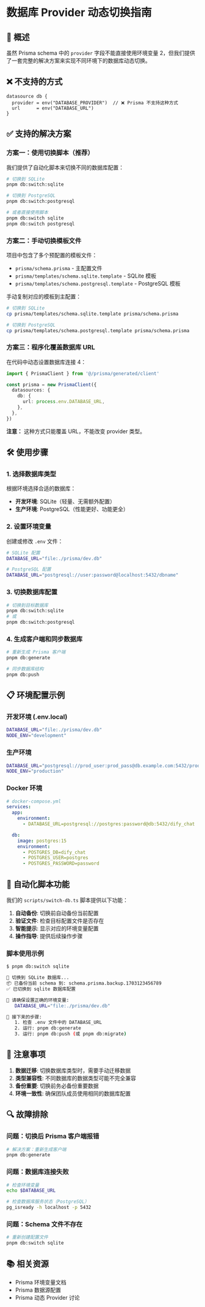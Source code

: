 # 数据库 Provider 动态切换指南

## 🔄 概述

虽然 Prisma schema 中的 `provider` 字段不能直接使用环境变量 <mcreference link="https://github.com/prisma/prisma/issues/1487" index="2">2</mcreference>，但我们提供了一套完整的解决方案来实现不同环境下的数据库动态切换。

## ❌ 不支持的方式

```prisma
datasource db {
  provider = env("DATABASE_PROVIDER")  // ❌ Prisma 不支持这种方式
  url      = env("DATABASE_URL")
}
```

## ✅ 支持的解决方案

### 方案一：使用切换脚本（推荐）

我们提供了自动化脚本来切换不同的数据库配置：

```bash
# 切换到 SQLite
pnpm db:switch:sqlite

# 切换到 PostgreSQL
pnpm db:switch:postgresql

# 或者直接使用脚本
pnpm db:switch sqlite
pnpm db:switch postgresql
```

### 方案二：手动切换模板文件

项目中包含了多个预配置的模板文件：

- `prisma/schema.prisma` - 主配置文件
- `prisma/templates/schema.sqlite.template` - SQLite 模板
- `prisma/templates/schema.postgresql.template` - PostgreSQL 模板

手动复制对应的模板到主配置：

```bash
# 切换到 SQLite
cp prisma/templates/schema.sqlite.template prisma/schema.prisma

# 切换到 PostgreSQL
cp prisma/templates/schema.postgresql.template prisma/schema.prisma
```

### 方案三：程序化覆盖数据库 URL

在代码中动态设置数据库连接 <mcreference link="https://spin.atomicobject.com/environment-database-prisma/" index="4">4</mcreference>：

```typescript
import { PrismaClient } from '@/prisma/generated/client'

const prisma = new PrismaClient({
  datasources: {
    db: {
      url: process.env.DATABASE_URL,
    },
  },
})
```

**注意：** 这种方式只能覆盖 URL，不能改变 provider 类型。

## 🛠️ 使用步骤

### 1. 选择数据库类型

根据环境选择合适的数据库：

- **开发环境**: SQLite（轻量、无需额外配置）
- **生产环境**: PostgreSQL（性能更好、功能更全）

### 2. 设置环境变量

创建或修改 `.env` 文件：

```bash
# SQLite 配置
DATABASE_URL="file:./prisma/dev.db"

# PostgreSQL 配置
DATABASE_URL="postgresql://user:password@localhost:5432/dbname"
```

### 3. 切换数据库配置

```bash
# 切换到目标数据库
pnpm db:switch:sqlite
# 或
pnpm db:switch:postgresql
```

### 4. 生成客户端和同步数据库

```bash
# 重新生成 Prisma 客户端
pnpm db:generate

# 同步数据库结构
pnpm db:push
```

## 📋 环境配置示例

### 开发环境 (.env.local)

```bash
DATABASE_URL="file:./prisma/dev.db"
NODE_ENV="development"
```

### 生产环境

```bash
DATABASE_URL="postgresql://prod_user:prod_pass@db.example.com:5432/prod_db"
NODE_ENV="production"
```

### Docker 环境

```yaml
# docker-compose.yml
services:
  app:
    environment:
      - DATABASE_URL=postgresql://postgres:password@db:5432/dify_chat

  db:
    image: postgres:15
    environment:
      - POSTGRES_DB=dify_chat
      - POSTGRES_USER=postgres
      - POSTGRES_PASSWORD=password
```

## 🔧 自动化脚本功能

我们的 `scripts/switch-db.ts` 脚本提供以下功能：

1. **自动备份**: 切换前自动备份当前配置
2. **验证文件**: 检查目标配置文件是否存在
3. **智能提示**: 显示对应的环境变量配置
4. **操作指导**: 提供后续操作步骤

### 脚本使用示例

```bash
$ pnpm db:switch sqlite

🔄 切换到 SQLite 数据库...
📦 已备份当前 schema 到: schema.prisma.backup.1703123456789
✅ 已切换到 sqlite 数据库配置

📝 请确保设置正确的环境变量:
   DATABASE_URL="file:./prisma/dev.db"

🔧 接下来的步骤:
   1. 检查 .env 文件中的 DATABASE_URL
   2. 运行: pnpm db:generate
   3. 运行: pnpm db:push (或 pnpm db:migrate)
```

## 🚨 注意事项

1. **数据迁移**: 切换数据库类型时，需要手动迁移数据
2. **类型兼容性**: 不同数据库的数据类型可能不完全兼容
3. **备份重要**: 切换前务必备份重要数据
4. **环境一致性**: 确保团队成员使用相同的数据库配置

## 🔍 故障排除

### 问题：切换后 Prisma 客户端报错

```bash
# 解决方案：重新生成客户端
pnpm db:generate
```

### 问题：数据库连接失败

```bash
# 检查环境变量
echo $DATABASE_URL

# 检查数据库服务状态（PostgreSQL）
pg_isready -h localhost -p 5432
```

### 问题：Schema 文件不存在

```bash
# 重新创建配置文件
pnpm db:switch sqlite
```

## 📚 相关资源

- <mcreference link="https://www.prisma.io/docs/orm/more/development-environment/environment-variables" index="1">Prisma 环境变量文档</mcreference>
- <mcreference link="https://www.prisma.io/docs/orm/prisma-schema/overview/data-sources" index="5">Prisma 数据源配置</mcreference>
- <mcreference link="https://github.com/prisma/prisma/issues/1487" index="2">Prisma 动态 Provider 讨论</mcreference>
